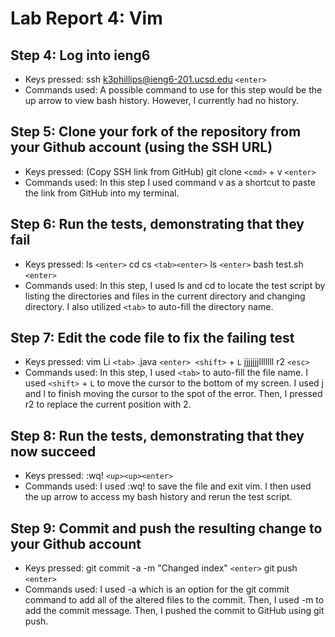 # Lab Report 4: Vim
## Step 4: Log into ieng6
* Keys pressed: ssh k3phillips@ieng6-201.ucsd.edu `<enter>`
* Commands used: A possible command to use for this step would be the up arrow to view bash history. However, I currently had no history.
## Step 5: Clone your fork of the repository from your Github account (using the SSH URL)
* Keys pressed: (Copy SSH link from GitHub) git clone `<cmd>` + v `<enter>`
* Commands used: In this step I used command v as a shortcut to paste the link from GitHub into my terminal.
## Step 6: Run the tests, demonstrating that they fail
* Keys pressed: ls `<enter>` cd cs `<tab><enter>` ls `<enter>` bash test.sh `<enter>`
* Commands used: In this step, I used ls and cd to locate the test script by listing the directories and files in the current directory and changing directory. I also utilized `<tab>` to auto-fill the directory name.
## Step 7: Edit the code file to fix the failing test
* Keys pressed: vim Li `<tab>` .java `<enter> <shift>` + `L` jjjjjjjlllllll r2 `<esc>`
* Commands used: In this step, I used `<tab>` to auto-fill the file name. I used `<shift>` + `L` to move the cursor to the bottom of my screen. I used j and l to finish moving the cursor to the spot of the error. Then, I pressed r2 to replace the current position with 2. 
## Step 8: Run the tests, demonstrating that they now succeed
* Keys pressed: :wq! `<up><up><enter>`
* Commands used: I used :wq! to save the file and exit vim. I then used the up arrow to access my bash history and rerun the test script.
## Step 9: Commit and push the resulting change to your Github account
* Keys pressed: git commit -a -m "Changed index" `<enter>` git push `<enter>`
* Commands used: I used -a which is an option for the git commit command to add all of the altered files to the commit. Then, I used -m to add the commit message. Then, I pushed the commit to GitHub using git push.
